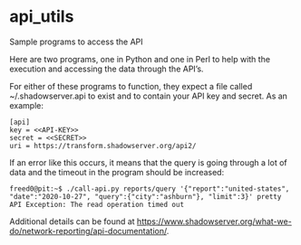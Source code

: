 # api_utils
Sample programs to access the API

Here are two programs, one in Python and one in Perl to help with the execution and accessing the data through the API’s.

For either of these programs to function, they expect a file called ~/.shadowserver.api to exist and to contain your API key and secret. As an example:

```
[api]
key = <<API-KEY>>
secret = <<SECRET>>
uri = https://transform.shadowserver.org/api2/
```

If an error like this occurs, it means that the query is going through a lot of data and the timeout in the program should be increased:

```
freed0@pit:~$ ./call-api.py reports/query '{"report":"united-states", "date":"2020-10-27", "query":{"city":"ashburn"}, "limit":3}' pretty
API Exception: The read operation timed out
```

Additional details can be found at https://www.shadowserver.org/what-we-do/network-reporting/api-documentation/.

